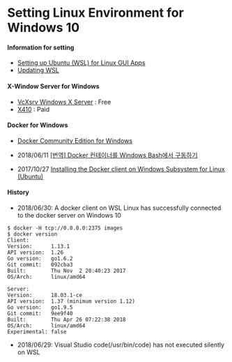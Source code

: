 Setting Linux Environment for Windows 10
===

#### Information for setting
- [Setting up Ubuntu (WSL) for Linux GUI Apps](http://token2shell.com/howto/x410/setting-up-wsl-for-linux-gui-apps/)
- [Updating WSL](http://wsl-guide.org/en/latest/update.html)


#### X-Window Server for Windows
* [VcXsrv Windows X Server](https://sourceforge.net/projects/vcxsrv/) : Free
* [X410](http://token2shell.com/x410/) : Paid


#### Docker for Windows
* [Docker Community Edition for Windows](https://store.docker.com/editions/community/docker-ce-desktop-windows)

* 2018/06/11 [[번역] Docker 컨테이너를 Windows Bash에서 구동하기](https://blog.yeon.me/goto/1192)
* 2017/10/27 [Installing the Docker client on Windows Subsystem for Linux (Ubuntu)](https://medium.com/@sebagomez/installing-the-docker-client-on-ubuntus-windows-subsystem-for-linux-612b392a44c4)


#### History

- 2018/06/30:
  A docker client on WSL Linux has successfully connected to the docker server on Windows 10
```
$ docker -H tcp://0.0.0.0:2375 images
$ docker version
Client:
Version:      1.13.1
API version:  1.26
Go version:   go1.6.2
Git commit:   092cba3
Built:        Thu Nov  2 20:40:23 2017
OS/Arch:      linux/amd64

Server:
Version:      18.03.1-ce
API version:  1.37 (minimum version 1.12)
Go version:   go1.9.5
Git commit:   9ee9f40
Built:        Thu Apr 26 07:22:38 2018
OS/Arch:      linux/amd64
Experimental: false
```
- 2018/06/29:
  Visual Studio code(/usr/bin/code) has not executed silently on WSL

